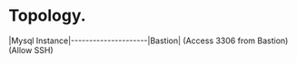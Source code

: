 # Topology.

|Mysql Instance|---------------------|Bastion|
  (Access 3306 from Bastion)             (Allow SSH)


